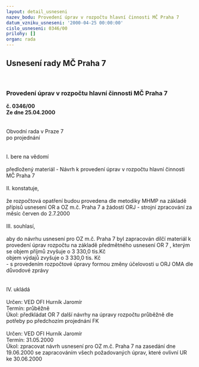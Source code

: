 ```yaml
---
layout: detail_usneseni
nazev_bodu: Provedení úprav v rozpočtu hlavní činnosti MČ Praha 7
datum_vzniku_usneseni: '2000-04-25 00:00:00'
cislo_usneseni: 0346/00
prilohy: []
organ: rada
---
```

<div id="ucUsn_pList" class="usn">
	<span><h2>Usnesení rady MČ Praha 7 </h2>
<br></span><div class="standBody">
<span><h3>Provedení úprav v rozpočtu hlavní činnosti MČ Praha 7</h3></span><div class="center">
		<strong>č. 0346/00</strong><br>
	</div>
<div class="center">
		<strong>Ze dne 25.04.2000</strong><br><br>
	</div>
<br>Obvodní rada v Praze 7<br>po projednání<br><br><br>I.	bere na vědomí<br><br> předložený materiál - Návrh k provedení úprav v rozpočtu hlavní činnosti MČ Praha 7 <br><br>II.	konstatuje,<br><br>že rozpočtová opatření budou provedena dle metodiky MHMP na základě přípisů usnesení OR a OZ m.č. Praha 7 a žádostí ORJ - strojní zpracování za měsíc červen do 2.7.2000<br><br>III.	souhlasí, <br><br>aby do návrhu usnesení pro OZ m.č. Praha 7 byl zapracován dílčí materiál k provedení úprav rozpočtu na základě předmětného usnesení OR 7 , kterým se objem příjmů zvyšuje o 3 330,0 tis.Kč<br>							objem výdajů zvyšuje o 3 330,0 tis. Kč<br>- s provedením rozpočtové úpravy formou změny účelovosti u ORJ OMA dle důvodové zprávy<br><br><br>IV.	ukládá <br><br> Určen:	     	VED OFI Hurník Jaromír<br>Termín: průběžně<br>Úkol:	předkládat OR 7 další návrhy na úpravy rozpočtu průběžně dle potřeby po předchozím projednání FK<br> <br> Určen:	     	VED OFI Hurník Jaromír<br>Termín: 31.05.2000<br>Úkol:	zpracovat návrh usnesení pro OZ m.č. Praha 7 na zasedání dne 19.06.2000 se zapracováním všech požadovaných úprav, které ovlivní UR ke 30.06.2000<br>
</div>
</div>